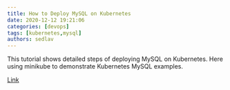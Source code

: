 ```yaml
---
title: How to Deploy MySQL on Kubernetes
date: 2020-12-12 19:21:06
categories: [devops]
tags: [kubernetes,mysql]
authors: sedlav
---
```


This tutorial shows detailed steps of deploying MySQL on Kubernetes. Here using minikube to demonstrate Kubernetes MySQL examples.

[Link](https://linoxide.com/containers/deploy-mysql-on-kubernetes/)
